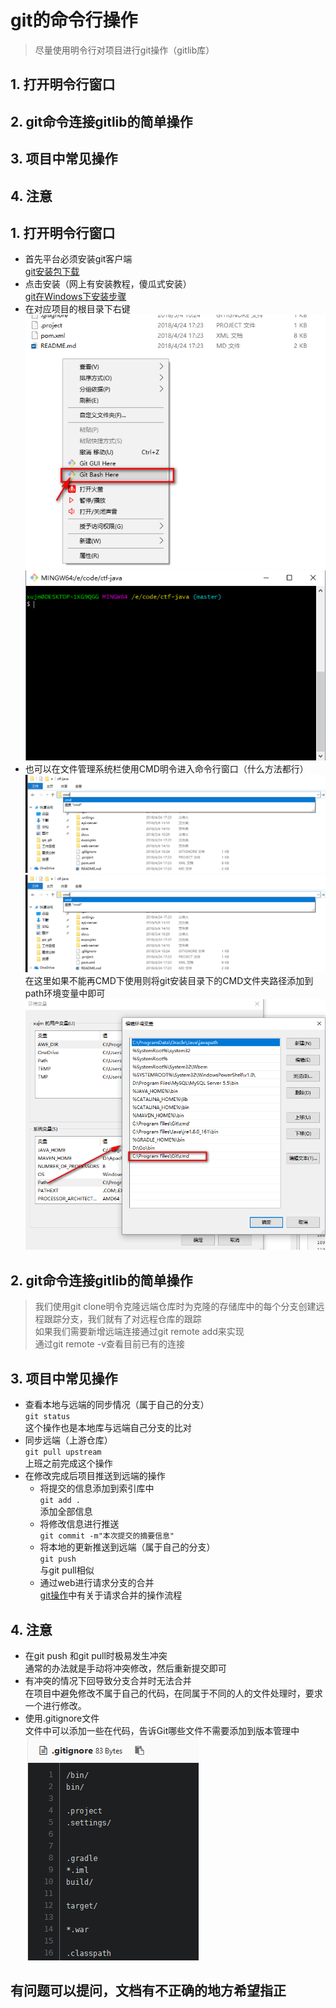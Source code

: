 # git的命令行操作
>尽量使用明令行对项目进行git操作（gitlib库）  

## 1. 打开明令行窗口  
## 2. git命令连接gitlib的简单操作
## 3. 项目中常见操作
## 4. 注意

## 1. 打开明令行窗口
- 首先平台必须安装git客户端  
	[git安装包下载](https://github.com/git-for-windows/git/releases/download/v2.17.0.windows.1/Git-2.17.0-64-bit.exe "git的安装")
- 点击安装（网上有安装教程，傻瓜式安装）     
	[git在Windows下安装步骤](https://blog.csdn.net/jiguanghoverli/article/details/7902791)
- 在对应项目的根目录下右键  
	![](https://github.com/MarkXv/staticFile/blob/master/img/go_git/2018-05-06_145852.png)  
	![](https://github.com/MarkXv/staticFile/blob/master/img/go_git/2018-05-06_150524.png)  
- 也可以在文件管理系统栏使用CMD明令进入命令行窗口（什么方法都行）  
	![](https://github.com/MarkXv/staticFile/blob/master/img/go_git/2018-05-06_150610.png)  
	![](https://github.com/MarkXv/staticFile/blob/master/img/go_git/2018-05-06_150610.png)  
	在这里如果不能再CMD下使用则将git安装目录下的CMD文件夹路径添加到path环境变量中即可  
	![](https://github.com/MarkXv/staticFile/blob/master/img/go_git/2018-05-06_151158.png)  
## 2. git命令连接gitlib的简单操作
> 我们使用git clone明令克隆远端仓库时为克隆的存储库中的每个分支创建远程跟踪分支，我们就有了对远程仓库的跟踪  
> 如果我们需要新增远端连接通过git remote add来实现  
> 通过git remote -v查看目前已有的连接
## 3. 项目中常见操作
- 查看本地与远端的同步情况（属于自己的分支）  
	`git status`  
	这个操作也是本地库与远端自己分支的比对
- 同步远端（上游仓库）  
	`git pull upstream `   
	上班之前完成这个操作
- 在修改完成后项目推送到远端的操作
	- 将提交的信息添加到索引库中  
		`git add .`  
		添加全部信息
	- 将修改信息进行推送  
		`git commit -m"本次提交的摘要信息" ` 
	- 将本地的更新推送到远端（属于自己的分支）  
		`git push `  
		与git pull相似
	- 通过web进行请求分支的合并    
		[git操作](https://github.com/MarkXv/staticFile/blob/master/docs/Windows%E4%B8%8BEclipse%E4%B8%ADGit%E7%9A%84%E5%9F%BA%E6%9C%AC%E6%93%8D%E4%BD%9C.md)中有关于请求合并的操作流程  
## 4. 注意
- 在git push 和git pull时极易发生冲突  
	通常的办法就是手动将冲突修改，然后重新提交即可
- 有冲突的情况下回导致分支合并时无法合并  
	在项目中避免修改不属于自己的代码，在同属于不同的人的文件处理时，要求一个进行修改。
- 使用.gitignore文件  
	文件中可以添加一些在代码，告诉Git哪些文件不需要添加到版本管理中  
	![](https://github.com/MarkXv/staticFile/blob/master/img/go_git/2018-05-06_160720.png)

## 有问题可以提问，文档有不正确的地方希望指正



		